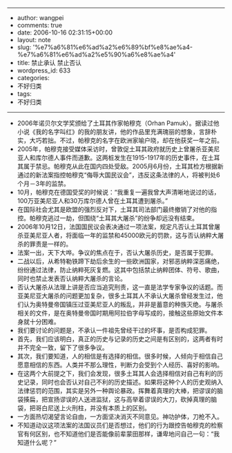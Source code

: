 - --
- author: wangpei
- comments: true
- date: 2006-10-16 02:31:15+00:00
- layout: note
- slug: '%e7%a6%81%e6%ad%a2%e6%89%bf%e8%ae%a4-%e7%a6%81%e6%ad%a2%e5%90%a6%e8%ae%a4'
- title: 禁止承认 禁止否认
- wordpress_id: 633
- categories:
- 不好归类
- tags:
- 不好归类
- --
- 2006年诺贝尔文学奖颁给了土耳其作家帕穆克（Orhan Pamuk）。据读过他小说《我的名字叫红》的我的朋友讲，他的作品里充满瑰丽的想象，言辞朴实，大巧若拙。不过，帕穆克的名字在欧洲家喻户晓，却在他获奖一年之前。
- 2005年，帕穆克接受媒体采访时，曾敦促土耳其政府就历史上曾屠杀亚美尼亚人和库尔德人事件而道歉。这两桩发生在1915-1917年的历史事件，在土耳其属于禁忌。帕穆克从此在国内四处受敌。2005月6月份，土耳其检方根据新通过的新法案指控帕穆克“侮辱大国民议会”，违反这条法律的人，将被判处6个月－3年的监禁。
- 10月，帕穆克在德国受奖的时候说：“我重复一遍我曾大声清晰地说过的话，100万亚美尼亚人和30万库尔德人曾在土耳其遭到屠杀。”
- 在国际社会尤其是欧盟的强烈反对下，土耳其司法部门最终撤销了对他的指控。帕穆克逃过一劫，但围绕“土耳其大屠杀”的纷争却远没有结束。
- 2006年10月12日，法国国民议会表决通过一项法案，规定凡否认土耳其曾屠杀亚美尼亚人者，将面临一年的监禁和45000欧元的罚款，这与否认纳粹大屠杀的罪责是一样的。
- 法案一出，天下大哗。争议的焦点在于，否认大屠杀历史，是否属于犯罪。
- 二战以后，从希特勒铁蹄下劫后余生的一些欧洲国家，对邪恶纳粹深恶痛绝，纷纷通过法律，防止纳粹死灰复燃。这其中包括禁止纳粹团体、符号、歌曲，同时也禁止发表否认纳粹大屠杀的言论。
- 否认大屠杀从法理上讲是否应当追究刑责，这一直是法学专家争议的话题。而亚美尼亚大屠杀的问题更加复杂，很多土耳其人不承认大屠杀曾经发生过，他们认为奥特曼帝国镇压过亚美尼亚人的叛乱，并非是蓄意的种族灭绝。与屠杀相关的文件，是在奥特曼帝国时期用阿拉伯字母写成的，接触这些原始文件本身就十分困难。
- 我们要讨论的问题是，不承认一件祖先曾经干过的坏事，是否构成犯罪。
- 首先，我们应该明白，真正的历史与记录的历史之间是有区别的，这两者有时并不完全一致，留下了很多争议。
- 其次，我们要知道，人的相信是有选择的相信。很多时候，人倾向于相信自己愿意相信的东西。人类并不那么理性，判断力会受到个人经历、喜好的影响。
- 在这两个大前提之下，我们会发现，很多土耳其人会选择相信对自己有利的历史记录，同时也会否认对自己不利的历史描述。如果将这种个人的历史观纳入法律惩罚的范围，其实是另外一种舆论暴政。挥舞着真理的大棒，把谬误的脑袋揍扁，把宣扬谬误的人送进监狱，这与高举着谬误的大刀，砍掉真理的脑袋，把哥白尼送上火刑柱，并没有本质上的区别。
- 一方面热切渴望言论自由，一方面坚决消灭不同意见。神功护体，刀枪不入。
- 不知道动议这项法案的法国议员们是否想过，他们的行为跟控告帕穆克的检察官有何区别，也不知道他们是否能像前辈蒙田那样，谦卑地问自己一句：“我知道什么呢？”
